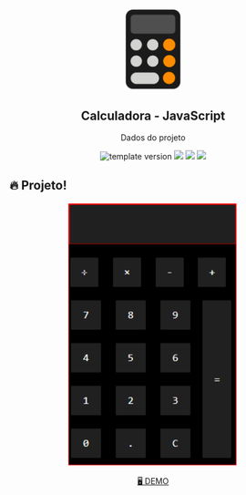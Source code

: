 <br/>
<br/>

<p align="middle" >
  <img width="100px;" src="img/calculator_icon.png"/>
</p>
<h2 align="middle">Calculadora - JavaScript</h2>
<p align="middle">Dados do projeto</p>
<p align="middle">
  <img src="https://img.shields.io/badge/version-1.0.0-blue?style=flat-square" alt="template version"/>
  <img src="https://img.shields.io/badge/language-html-red.svg?style=flat-square"/>
  <img src="https://img.shields.io/badge/language-css-blue.svg?style=flat-square"/>
  <img src="https://img.shields.io/badge/language-js-yellow.svg?style=flat-square"/>
</p>

## 🔥 Projeto!
<p align="middle">
  <img width="300" src="img/calculadora.png">
</p>

<p align="middle">
  <a href="https://rdudarocha.github.io/Calculadora/">🖥️ DEMO</a>
</p>

<br/>
